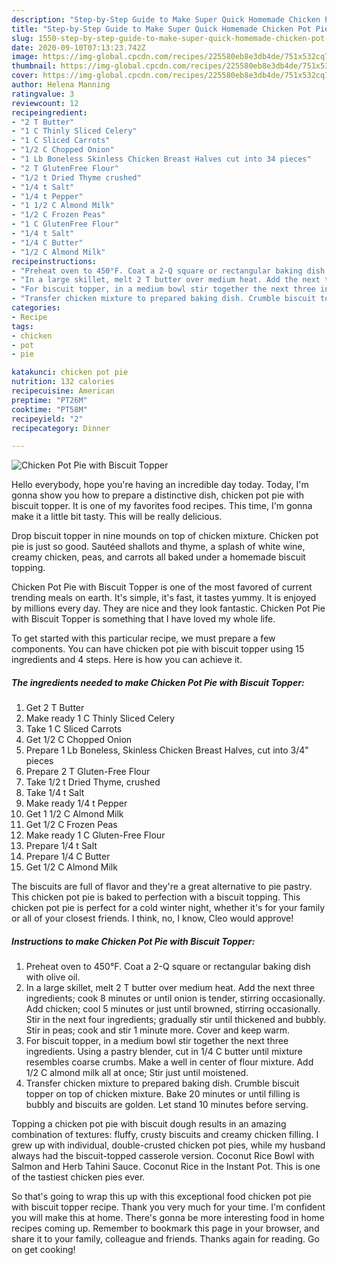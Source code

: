 ```yaml
---
description: "Step-by-Step Guide to Make Super Quick Homemade Chicken Pot Pie with Biscuit Topper"
title: "Step-by-Step Guide to Make Super Quick Homemade Chicken Pot Pie with Biscuit Topper"
slug: 1550-step-by-step-guide-to-make-super-quick-homemade-chicken-pot-pie-with-biscuit-topper
date: 2020-09-10T07:13:23.742Z
image: https://img-global.cpcdn.com/recipes/225580eb8e3db4de/751x532cq70/chicken-pot-pie-with-biscuit-topper-recipe-main-photo.jpg
thumbnail: https://img-global.cpcdn.com/recipes/225580eb8e3db4de/751x532cq70/chicken-pot-pie-with-biscuit-topper-recipe-main-photo.jpg
cover: https://img-global.cpcdn.com/recipes/225580eb8e3db4de/751x532cq70/chicken-pot-pie-with-biscuit-topper-recipe-main-photo.jpg
author: Helena Manning
ratingvalue: 3
reviewcount: 12
recipeingredient:
- "2 T Butter"
- "1 C Thinly Sliced Celery"
- "1 C Sliced Carrots"
- "1/2 C Chopped Onion"
- "1 Lb Boneless Skinless Chicken Breast Halves cut into 34 pieces"
- "2 T GlutenFree Flour"
- "1/2 t Dried Thyme crushed"
- "1/4 t Salt"
- "1/4 t Pepper"
- "1 1/2 C Almond Milk"
- "1/2 C Frozen Peas"
- "1 C GlutenFree Flour"
- "1/4 t Salt"
- "1/4 C Butter"
- "1/2 C Almond Milk"
recipeinstructions:
- "Preheat oven to 450°F. Coat a 2-Q square or rectangular baking dish with olive oil."
- "In a large skillet, melt 2 T butter over medium heat. Add the next three ingredients; cook 8 minutes or until onion is tender, stirring occasionally. Add chicken; cool 5 minutes or just until browned, stirring occasionally. Stir in the next four ingredients; gradually stir until thickened and bubbly. Stir in peas; cook and stir 1 minute more. Cover and keep warm."
- "For biscuit topper, in a medium bowl stir together the next three ingredients. Using a pastry blender, cut in 1/4 C butter until mixture resembles coarse crumbs. Make a well in center of flour mixture. Add 1/2 C almond milk all at once; Stir just until moistened."
- "Transfer chicken mixture to prepared baking dish. Crumble biscuit topper on top of chicken mixture. Bake 20 minutes or until filling is bubbly and biscuits are golden. Let stand 10 minutes before serving."
categories:
- Recipe
tags:
- chicken
- pot
- pie

katakunci: chicken pot pie 
nutrition: 132 calories
recipecuisine: American
preptime: "PT26M"
cooktime: "PT58M"
recipeyield: "2"
recipecategory: Dinner

---
```



![Chicken Pot Pie with Biscuit Topper](https://img-global.cpcdn.com/recipes/225580eb8e3db4de/751x532cq70/chicken-pot-pie-with-biscuit-topper-recipe-main-photo.jpg)

Hello everybody, hope you're having an incredible day today. Today, I'm gonna show you how to prepare a distinctive dish, chicken pot pie with biscuit topper. It is one of my favorites food recipes. This time, I'm gonna make it a little bit tasty. This will be really delicious.

Drop biscuit topper in nine mounds on top of chicken mixture. Chicken pot pie is just so good. Sautéed shallots and thyme, a splash of white wine, creamy chicken, peas, and carrots all baked under a homemade biscuit topping.

Chicken Pot Pie with Biscuit Topper is one of the most favored of current trending meals on earth. It's simple, it's fast, it tastes yummy. It is enjoyed by millions every day. They are nice and they look fantastic. Chicken Pot Pie with Biscuit Topper is something that I have loved my whole life.


To get started with this particular recipe, we must prepare a few components. You can have chicken pot pie with biscuit topper using 15 ingredients and 4 steps. Here is how you can achieve it.

<!--inarticleads1-->

##### The ingredients needed to make Chicken Pot Pie with Biscuit Topper:

1. Get 2 T Butter
1. Make ready 1 C Thinly Sliced Celery
1. Take 1 C Sliced Carrots
1. Get 1/2 C Chopped Onion
1. Prepare 1 Lb Boneless, Skinless Chicken Breast Halves, cut into 3/4&#34; pieces
1. Prepare 2 T Gluten-Free Flour
1. Take 1/2 t Dried Thyme, crushed
1. Take 1/4 t Salt
1. Make ready 1/4 t Pepper
1. Get 1 1/2 C Almond Milk
1. Get 1/2 C Frozen Peas
1. Make ready 1 C Gluten-Free Flour
1. Prepare 1/4 t Salt
1. Prepare 1/4 C Butter
1. Get 1/2 C Almond Milk


The biscuits are full of flavor and they&#39;re a great alternative to pie pastry. This chicken pot pie is baked to perfection with a biscuit topping. This chicken pot pie is perfect for a cold winter night, whether it&#39;s for your family or all of your closest friends. I think, no, I know, Cleo would approve! 

<!--inarticleads2-->

##### Instructions to make Chicken Pot Pie with Biscuit Topper:

1. Preheat oven to 450°F. Coat a 2-Q square or rectangular baking dish with olive oil.
1. In a large skillet, melt 2 T butter over medium heat. Add the next three ingredients; cook 8 minutes or until onion is tender, stirring occasionally. Add chicken; cool 5 minutes or just until browned, stirring occasionally. Stir in the next four ingredients; gradually stir until thickened and bubbly. Stir in peas; cook and stir 1 minute more. Cover and keep warm.
1. For biscuit topper, in a medium bowl stir together the next three ingredients. Using a pastry blender, cut in 1/4 C butter until mixture resembles coarse crumbs. Make a well in center of flour mixture. Add 1/2 C almond milk all at once; Stir just until moistened.
1. Transfer chicken mixture to prepared baking dish. Crumble biscuit topper on top of chicken mixture. Bake 20 minutes or until filling is bubbly and biscuits are golden. Let stand 10 minutes before serving.


Topping a chicken pot pie with biscuit dough results in an amazing combination of textures: fluffy, crusty biscuits and creamy chicken filling. I grew up with individual, double-crusted chicken pot pies, while my husband always had the biscuit-topped casserole version. Coconut Rice Bowl with Salmon and Herb Tahini Sauce. Coconut Rice in the Instant Pot. This is one of the tastiest chicken pies ever. 

So that's going to wrap this up with this exceptional food chicken pot pie with biscuit topper recipe. Thank you very much for your time. I'm confident you will make this at home. There's gonna be more interesting food in home recipes coming up. Remember to bookmark this page in your browser, and share it to your family, colleague and friends. Thanks again for reading. Go on get cooking!
